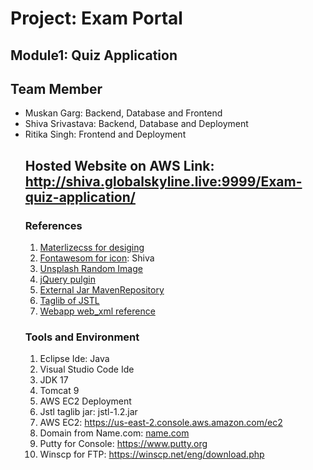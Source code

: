 <h1>Project: Exam Portal</h1>
<h2>Module1: Quiz Application</h2>
<h2>Team Member</h2>
<ul>
<li>Muskan Garg: Backend, Database and  Frontend</li>
<li>Shiva Srivastava: Backend, Database and Deployment</li>
<li>Ritika Singh: Frontend and Deployment</li>
<h2>Hosted Website on AWS Link: <a href="http://shiva.globalskyline.live:9999/Exam-quiz-application/">http://shiva.globalskyline.live:9999/Exam-quiz-application/</a></h2>

<h3>References</h3>
<ol>
<li><a href="https://materializecss.com/">Materlizecss for desiging</a></li>
<li><a href="https://fontawesome.com/">Fontawesom for icon</a>: Shiva<script src="https://kit.fontawesome.com/e1be81b688.js"
      crossorigin="anonymous"
    ></script></li>
<li><a href="https://source.unsplash.com/1400x400/?Laptop,Technology">Unsplash Random Image</a></li>

<li><a href="https://releases.jquery.com/">jQuery pulgin</a> <script src="https://code.jquery.com/jquery-3.7.1.js" integrity="sha256-eKhayi8LEQwp4NKxN+CfCh+3qOVUtJn3QNZ0TciWLP4=" crossorigin="anonymous"></script></li>
<li><a href="https://mvnrepository.com/">External Jar MavenRepository</a></li>
<li><a href="https://www.tutorialspoint.com/jsp/jsp_standard_tag_library.htm">Taglib of JSTL</a></li>

<li><a href="https://docs.oracle.com/cd/E13222_01/wls/docs81/webapp/web_xml.html#1039287">Webapp web_xml reference</a></li>
</ol>

<h3>Tools and Environment</h3>
<ol><li>Eclipse Ide: Java</li><li>Visual Studio Code Ide</li><li>JDK 17</li><li>Tomcat 9</li><li>AWS EC2 Deployment</li>
<li>Jstl taglib jar: jstl-1.2.jar</li>
<li>AWS EC2: <a href="https://us-east-2.console.aws.amazon.com/ec2">https://us-east-2.console.aws.amazon.com/ec2</a></li>
<li>Domain from Name.com: <a href="name.com" >name.com</a></li>
<li>Putty for Console: <a href="https://www.putty.org/">https://www.putty.org</a></li>
<li>Winscp for FTP: <a href="https://winscp.net/eng/download.php">https://winscp.net/eng/download.php</a></li>
</ol>
